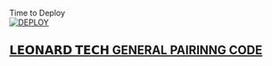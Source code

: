 Time to Deploy
    <br>
<a href='https://dashboard.heroku.com/new?template=https://github.com/Toputech/Topu-scanner'
target="_blank"><img alt='DEPLOY' src='https://img.shields.io/badge/-DEPLOY-black?style=for-the-badge&logo=heroku&logoColor=white'/>



## 𝗟𝗘𝗢𝗡𝗔𝗥𝗗 𝗧𝗘𝗖𝗛 GENERAL PAIRINNG CODE

   
